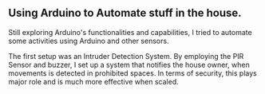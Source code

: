 ## Using Arduino to Automate stuff in the house.

Still exploring Arduino's functionalities and capabilities, I tried to automate some activities using Arduino and other sensors. 

The first setup was an Intruder Detection System. By employing the PIR Sensor and buzzer, I set up a system that notifies the house owner, when movements is detected in prohibited spaces. In terms of security, this plays major role and is much more effective when scaled.
